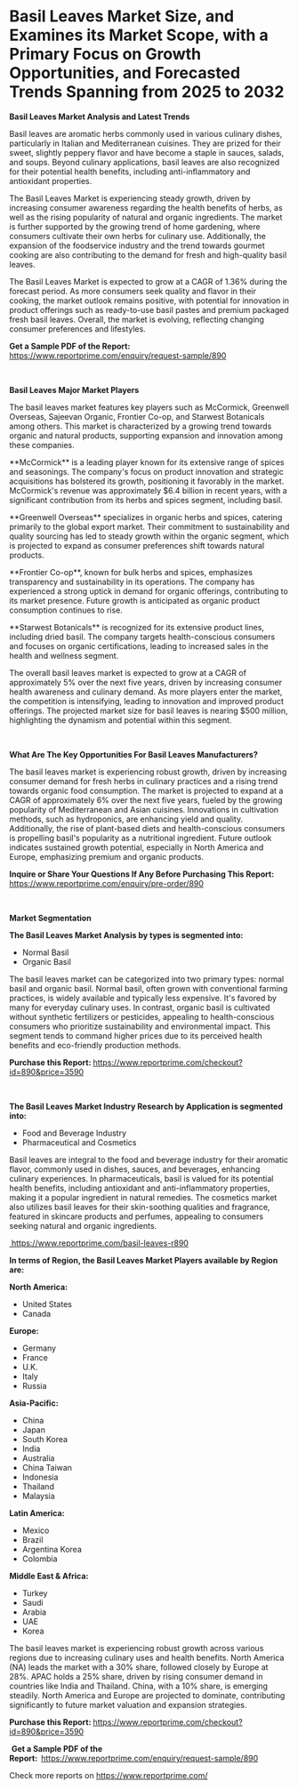 <p><h1>Basil Leaves Market Size, and Examines its Market Scope, with a Primary Focus on Growth Opportunities, and Forecasted Trends Spanning from 2025 to 2032</h1></p><p><strong>Basil Leaves Market Analysis and Latest Trends</strong></p>
<p><p>Basil leaves are aromatic herbs commonly used in various culinary dishes, particularly in Italian and Mediterranean cuisines. They are prized for their sweet, slightly peppery flavor and have become a staple in sauces, salads, and soups. Beyond culinary applications, basil leaves are also recognized for their potential health benefits, including anti-inflammatory and antioxidant properties.</p><p>The Basil Leaves Market is experiencing steady growth, driven by increasing consumer awareness regarding the health benefits of herbs, as well as the rising popularity of natural and organic ingredients. The market is further supported by the growing trend of home gardening, where consumers cultivate their own herbs for culinary use. Additionally, the expansion of the foodservice industry and the trend towards gourmet cooking are also contributing to the demand for fresh and high-quality basil leaves.</p><p>The Basil Leaves Market is expected to grow at a CAGR of 1.36% during the forecast period. As more consumers seek quality and flavor in their cooking, the market outlook remains positive, with potential for innovation in product offerings such as ready-to-use basil pastes and premium packaged fresh basil leaves. Overall, the market is evolving, reflecting changing consumer preferences and lifestyles.</p></p>
<p><strong>Get a Sample PDF of the Report:&nbsp;</strong> <a href="https://www.reportprime.com/enquiry/request-sample/890?utm_campaign=3276&utm_medium=2&utm_source=Github&utm_content=ia&utm_term=18032025&utm_id=basil-leaves">https://www.reportprime.com/enquiry/request-sample/890</a></p>
<p>&nbsp;</p>
<p><strong>Basil Leaves Major Market Players</strong></p>
<p><p>The basil leaves market features key players such as McCormick, Greenwell Overseas, Sajeevan Organic, Frontier Co-op, and Starwest Botanicals among others. This market is characterized by a growing trend towards organic and natural products, supporting expansion and innovation among these companies.</p><p>**McCormick** is a leading player known for its extensive range of spices and seasonings. The company's focus on product innovation and strategic acquisitions has bolstered its growth, positioning it favorably in the market. McCormick's revenue was approximately $6.4 billion in recent years, with a significant contribution from its herbs and spices segment, including basil.</p><p>**Greenwell Overseas** specializes in organic herbs and spices, catering primarily to the global export market. Their commitment to sustainability and quality sourcing has led to steady growth within the organic segment, which is projected to expand as consumer preferences shift towards natural products.</p><p>**Frontier Co-op**, known for bulk herbs and spices, emphasizes transparency and sustainability in its operations. The company has experienced a strong uptick in demand for organic offerings, contributing to its market presence. Future growth is anticipated as organic product consumption continues to rise.</p><p>**Starwest Botanicals** is recognized for its extensive product lines, including dried basil. The company targets health-conscious consumers and focuses on organic certifications, leading to increased sales in the health and wellness segment.</p><p>The overall basil leaves market is expected to grow at a CAGR of approximately 5% over the next five years, driven by increasing consumer health awareness and culinary demand. As more players enter the market, the competition is intensifying, leading to innovation and improved product offerings. The projected market size for basil leaves is nearing $500 million, highlighting the dynamism and potential within this segment.</p></p>
<p>&nbsp;</p>
<p><strong>What Are The Key Opportunities For Basil Leaves Manufacturers?</strong></p>
<p><p>The basil leaves market is experiencing robust growth, driven by increasing consumer demand for fresh herbs in culinary practices and a rising trend towards organic food consumption. The market is projected to expand at a CAGR of approximately 6% over the next five years, fueled by the growing popularity of Mediterranean and Asian cuisines. Innovations in cultivation methods, such as hydroponics, are enhancing yield and quality. Additionally, the rise of plant-based diets and health-conscious consumers is propelling basil's popularity as a nutritional ingredient. Future outlook indicates sustained growth potential, especially in North America and Europe, emphasizing premium and organic products.</p></p>
<p><strong>Inquire or Share Your Questions If Any Before Purchasing This Report:</strong> <a href="https://www.reportprime.com/enquiry/pre-order/890?utm_campaign=3276&utm_medium=2&utm_source=Github&utm_content=ia&utm_term=18032025&utm_id=basil-leaves">https://www.reportprime.com/enquiry/pre-order/890</a></p>
<p>&nbsp;</p>
<p><strong>Market Segmentation</strong></p>
<p><strong>The Basil Leaves Market Analysis by types is segmented into:</strong></p>
<p><ul><li>Normal Basil</li><li>Organic Basil</li></ul></p>
<p><p>The basil leaves market can be categorized into two primary types: normal basil and organic basil. Normal basil, often grown with conventional farming practices, is widely available and typically less expensive. It's favored by many for everyday culinary uses. In contrast, organic basil is cultivated without synthetic fertilizers or pesticides, appealing to health-conscious consumers who prioritize sustainability and environmental impact. This segment tends to command higher prices due to its perceived health benefits and eco-friendly production methods.</p></p>
<p><strong>Purchase this Report:&nbsp;</strong><a href="https://www.reportprime.com/checkout?id=890&price=3590&utm_campaign=3276&utm_medium=2&utm_source=Github&utm_content=ia&utm_term=18032025&utm_id=basil-leaves">https://www.reportprime.com/checkout?id=890&price=3590</a></p>
<p>&nbsp;</p>
<p><strong>The Basil Leaves Market Industry Research by Application is segmented into:</strong></p>
<p><ul><li>Food and Beverage Industry</li><li>Pharmaceutical and Cosmetics</li></ul></p>
<p><p>Basil leaves are integral to the food and beverage industry for their aromatic flavor, commonly used in dishes, sauces, and beverages, enhancing culinary experiences. In pharmaceuticals, basil is valued for its potential health benefits, including antioxidant and anti-inflammatory properties, making it a popular ingredient in natural remedies. The cosmetics market also utilizes basil leaves for their skin-soothing qualities and fragrance, featured in skincare products and perfumes, appealing to consumers seeking natural and organic ingredients.</p></p>
<p><a href="https://www.reportprime.com/basil-leaves-r890?utm_campaign=3276&utm_medium=2&utm_source=Github&utm_content=ia&utm_term=18032025&utm_id=basil-leaves">&nbsp;https://www.reportprime.com/basil-leaves-r890</a></p>
<p><strong>In terms of Region, the Basil Leaves Market Players available by Region are:</strong></p>
<p>
    <p> <strong> North America: </strong>
        <ul>
            <li>United States</li>
            <li>Canada</li>
        </ul>
        </p> 
    <p> <strong> Europe: </strong>
        <ul>
            <li>Germany</li>
            <li>France</li>
            <li>U.K.</li>
            <li>Italy</li>
            <li>Russia</li>
        </ul>
        </p> 
    <p> <strong> Asia-Pacific: </strong>
        <ul>
            <li>China</li>
            <li>Japan</li>
            <li>South Korea</li>
            <li>India</li>
            <li>Australia</li>
            <li>China Taiwan</li>
            <li>Indonesia</li>
            <li>Thailand</li>
            <li>Malaysia</li>
        </ul>
        </p> 
    <p> <strong> Latin America: </strong>
        <ul>
            <li>Mexico</li>
            <li>Brazil</li>
            <li>Argentina Korea</li>
            <li>Colombia</li>
        </ul>
        </p> 
    <p> <strong> Middle East & Africa: </strong>
        <ul>
            <li>Turkey</li>
            <li>Saudi</li>
            <li>Arabia</li>
            <li>UAE</li>
            <li>Korea</li>
        </ul>
    </p>
    </p>
<p><p>The basil leaves market is experiencing robust growth across various regions due to increasing culinary uses and health benefits. North America (NA) leads the market with a 30% share, followed closely by Europe at 28%. APAC holds a 25% share, driven by rising consumer demand in countries like India and Thailand. China, with a 10% share, is emerging steadily. North America and Europe are projected to dominate, contributing significantly to future market valuation and expansion strategies.</p></p>
<p><strong>Purchase this Report: </strong><a href="https://www.reportprime.com/checkout?id=890&price=3590&utm_campaign=3276&utm_medium=2&utm_source=Github&utm_content=ia&utm_term=18032025&utm_id=basil-leaves">https://www.reportprime.com/checkout?id=890&price=3590</a></p>
<p>&nbsp;<strong>Get a Sample PDF of the Report:&nbsp;&nbsp;</strong><a href="https://www.reportprime.com/enquiry/request-sample/890?utm_campaign=3276&utm_medium=2&utm_source=Github&utm_content=ia&utm_term=18032025&utm_id=basil-leaves">https://www.reportprime.com/enquiry/request-sample/890</a></p>
<p><strong></strong></p>
<p>Check more reports on <a href="https://www.reportprime.com/?utm_campaign=3276&utm_medium=2&utm_source=Github&utm_content=ia&utm_term=18032025&utm_id=basil-leaves">https://www.reportprime.com/</a></p>